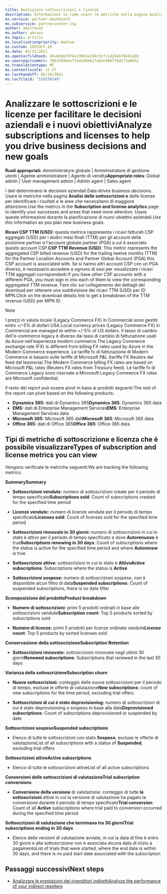 ```yaml
---
title: Analizzare sottoscrizioni e licenze
description: Informazioni su come usare le metriche nella pagina Analisi delle sottoscrizioni e delle licenze per identificare i risultati e le aree che necessitano di maggiore attenzione.
ms.service: partner-dashboard
ms.subservice: partnercenter-csp
author: amitravat
ms.author: amrava
ms.topic: article
ms.localizationpriority: medium
ms.custom: SEOJULY.20
ms.date: 03/31/2021
ms.openlocfilehash: 45a0ebb70f6e139b1e130c3cfc1d24eb79b41a0d
ms.sourcegitcommit: 7063fdddee77ad2d8e627ab3c806f76d173ab652
ms.translationtype: MT
ms.contentlocale: it-IT
ms.lasthandoff: 05/19/2021
ms.locfileid: "110150149"
---
```

# <a name="analyze-subscriptions-and-licenses-to-help-you-drive-business-decisions-and-new-goals"></a><span data-ttu-id="2edd1-103">Analizzare le sottoscrizioni e le licenze per facilitare le decisioni aziendali e i nuovi obiettivi</span><span class="sxs-lookup"><span data-stu-id="2edd1-103">Analyze subscriptions and licenses to help you drive business decisions and new goals</span></span>

<span data-ttu-id="2edd1-104">**Ruoli appropriati:** Amministratore globale | Amministratore di gestione utenti | Agente amministratore | Agente di vendita</span><span class="sxs-lookup"><span data-stu-id="2edd1-104">**Appropriate roles**: Global admin | User management admin | Admin agent | Sales agent</span></span>

<span data-ttu-id="2edd1-105">I dati determinano le decisioni aziendali.</span><span class="sxs-lookup"><span data-stu-id="2edd1-105">Data drives business decisions.</span></span> <span data-ttu-id="2edd1-106">Usare le metriche nella pagina **Analisi delle sottoscrizioni e** delle licenze per identificare i risultati e le aree che necessitano di maggiore attenzione.</span><span class="sxs-lookup"><span data-stu-id="2edd1-106">Use the metrics in the **Subscription and license analytics** page to identify your successes and areas that need more attention.</span></span> <span data-ttu-id="2edd1-107">Usare queste informazioni durante la pianificazione di nuovi obiettivi aziendali.</span><span class="sxs-lookup"><span data-stu-id="2edd1-107">Use this information as you plan new business goals.</span></span>

<span data-ttu-id="2edd1-108">**Ricavi CSP TTM (USD):** questa metrica rappresenta i ricavi fatturati CSP aggregati (USD) per i dodici mesi finali (TTM) per gli account della posizione partner e l'account globale partner (PGA) a cui è associato questo account CSP.</span><span class="sxs-lookup"><span data-stu-id="2edd1-108">**CSP TTM Revenue (USD)**: This metric represents the aggregated CSP billed revenue (USD) for the trailing twelve months (TTM) for the Partner Location Accounts and Partner Global Account (PGA) this CSP account is associated with.</span></span> <span data-ttu-id="2edd1-109">Se si hanno altri account CSP con un PGA diverso, è necessario accedere a ognuno di essi per visualizzare i ricavi TTM aggregati corrispondenti.</span><span class="sxs-lookup"><span data-stu-id="2edd1-109">If you have other CSP accounts with a different PGA, you must sign in into each of them to view the corresponding aggregated TTM revenue.</span></span>  <span data-ttu-id="2edd1-110">Fare clic sul collegamento dei dettagli del download per ottenere una suddivisione dei ricavi TTM (USD) per ID MPN.</span><span class="sxs-lookup"><span data-stu-id="2edd1-110">Click on the download details link to get a breakdown of the TTM revenue (USD) per MPN ID.</span></span>

>[!NOTE]
><span data-ttu-id="2edd1-111">I prezzi in valuta locale (Legacy Commerce FX) in Commercial sono gestiti entro +/-5% di dollari USA.</span><span class="sxs-lookup"><span data-stu-id="2edd1-111">Local currency prices (Legacy Commerce FX) in Commercial are managed to within +/-5% of US dollars.</span></span> <span data-ttu-id="2edd1-112">Il tasso di cambio dell'e-commerce legacy è diverso dai tassi di cambio di fatturazione usati da Azure nell'esperienza modern commerce.</span><span class="sxs-lookup"><span data-stu-id="2edd1-112">The Legacy Commerce exchange rate (FX) is different from billing FX rates used by Azure in the Modern Commerce experience.</span></span> <span data-ttu-id="2edd1-113">Le tariffe fx di fatturazione di Modern Commerce si basano sulle tariffe di Microsoft P&L (tariffe FX Reuters dal feed del tesoreria).</span><span class="sxs-lookup"><span data-stu-id="2edd1-113">The Modern Commerce billing FX rates are based on Microsoft P&L rates (Reuters FX rates from Treasury feed).</span></span> <span data-ttu-id="2edd1-114">Le tariffe fx di Commerce Legacy sono riservate a Microsoft.</span><span class="sxs-lookup"><span data-stu-id="2edd1-114">Legacy Commerce FX rates are Microsoft confidential.</span></span>


<span data-ttu-id="2edd1-115">Il resto del report può essere pivot in base ai prodotti seguenti:</span><span class="sxs-lookup"><span data-stu-id="2edd1-115">The rest of the report can pivot based on the following products:</span></span>

 - <span data-ttu-id="2edd1-116">**Dynamics 365:** dati di Dynamics 365</span><span class="sxs-lookup"><span data-stu-id="2edd1-116">**Dynamics 365**: Dynamics 365 data</span></span>  
 - <span data-ttu-id="2edd1-117">**EMS:** dati di Enterprise Management Services</span><span class="sxs-lookup"><span data-stu-id="2edd1-117">**EMS**: Enterprise Management Services data</span></span>  
 - <span data-ttu-id="2edd1-118">**Microsoft 365:** Microsoft 365 dati</span><span class="sxs-lookup"><span data-stu-id="2edd1-118">**Microsoft 365**: Microsoft 365 data</span></span>  
 - <span data-ttu-id="2edd1-119">**Office 365:** dati di Office 365</span><span class="sxs-lookup"><span data-stu-id="2edd1-119">**Office 365**: Office 365 data</span></span>  


## <a name="types-of-subscription-and-license-metrics-you-can-view"></a><span data-ttu-id="2edd1-120">Tipi di metriche di sottoscrizione e licenza che è possibile visualizzare</span><span class="sxs-lookup"><span data-stu-id="2edd1-120">Types of subscription and license metrics you can view</span></span>

<span data-ttu-id="2edd1-121">Vengono verificate le metriche seguenti:</span><span class="sxs-lookup"><span data-stu-id="2edd1-121">We are tracking the following metrics:</span></span>

<span data-ttu-id="2edd1-122">**Summary**</span><span class="sxs-lookup"><span data-stu-id="2edd1-122">**Summary**</span></span>  
 - <span data-ttu-id="2edd1-123">**Sottoscrizioni vendute:** numero di sottoscrizioni create per il periodo di tempo specificato</span><span class="sxs-lookup"><span data-stu-id="2edd1-123">**Subscriptions sold**: Count of subscriptions created for the specified time period</span></span>  
  
 - <span data-ttu-id="2edd1-124">**Licenze vendute:** numero di licenze vendute per il periodo di tempo specificato</span><span class="sxs-lookup"><span data-stu-id="2edd1-124">**Licenses sold**: Count of licenses sold for the specified time period</span></span>  
  
 - <span data-ttu-id="2edd1-125">**Sottoscrizioni rinnovate in 30 giorni:** numero di sottoscrizioni in cui lo stato è attivo per il periodo di tempo specificato e dove **Autorenuovo** è true</span><span class="sxs-lookup"><span data-stu-id="2edd1-125">**Subscriptions renewing in 30 days**: Count of subscriptions where the status is active for the specified time period and where **Autorenew** is true</span></span>
 
 - <span data-ttu-id="2edd1-126">**Sottoscrizioni attive:** sottoscrizioni in cui lo stato è **Attivo**</span><span class="sxs-lookup"><span data-stu-id="2edd1-126">**Active subscriptions**: Subscriptions where the status is **Active**</span></span>  
 
 - <span data-ttu-id="2edd1-127">**Sottoscrizioni sospese:** numero di sottoscrizioni sospese, non è disponibile alcun filtro di data</span><span class="sxs-lookup"><span data-stu-id="2edd1-127">**Suspended subscriptions**: Count of suspended subscriptions, there is no date filter</span></span>  

<span data-ttu-id="2edd1-128">**Scomposizione del prodotto**</span><span class="sxs-lookup"><span data-stu-id="2edd1-128">**Product breakdown**</span></span>
  
 - <span data-ttu-id="2edd1-129">**Numero di sottoscrizioni:** primi 5 prodotti ordinati in base alle sottoscrizioni vendute</span><span class="sxs-lookup"><span data-stu-id="2edd1-129">**Subscription count**: Top 5 products sorted by subscriptions sold</span></span>  
 
 - <span data-ttu-id="2edd1-130">**Numero di licenze:** primi 5 prodotti per licenze ordinate vendute</span><span class="sxs-lookup"><span data-stu-id="2edd1-130">**License count**: Top 5 products by sorted licenses sold</span></span>

<span data-ttu-id="2edd1-131">**Conservazione della sottoscrizione**</span><span class="sxs-lookup"><span data-stu-id="2edd1-131">**Subscription Retention**</span></span>

 - <span data-ttu-id="2edd1-132">**Sottoscrizioni rinnovate:** sottoscrizioni rinnovate negli ultimi 30 giorni</span><span class="sxs-lookup"><span data-stu-id="2edd1-132">**Renewed subscriptions**: Subscriptions that renewed in the last 30 days</span></span>  

<span data-ttu-id="2edd1-133">**Varianza della sottoscrizione**</span><span class="sxs-lookup"><span data-stu-id="2edd1-133">**Subscription churn**</span></span>  
 - <span data-ttu-id="2edd1-134">**Nuove sottoscrizioni:** conteggio delle nuove sottoscrizioni per il periodo di tempo, escluse le offerte di valutazione</span><span class="sxs-lookup"><span data-stu-id="2edd1-134">**New subscriptions**: count of new subscriptions for the time period, excluding trial offers</span></span>  
 
 - <span data-ttu-id="2edd1-135">**Sottoscrizioni di cui è stato deprovisioning:** numero di sottoscrizioni di cui è stato deprovisioning o sospeso in base alla data</span><span class="sxs-lookup"><span data-stu-id="2edd1-135">**Deprovisioned subscriptions**: Count of subscriptions deprovisioned or suspended by date</span></span>  

<span data-ttu-id="2edd1-136">**Sottoscrizioni sospese**</span><span class="sxs-lookup"><span data-stu-id="2edd1-136">**Suspended subscriptions**</span></span> 
 
 - <span data-ttu-id="2edd1-137">Elenco di tutte le sottoscrizioni con stato **Sospeso**, escluse le offerte di valutazione</span><span class="sxs-lookup"><span data-stu-id="2edd1-137">List of all subscriptions with a status of **Suspended**, excluding trial offers</span></span>  
  
<span data-ttu-id="2edd1-138">**Sottoscrizioni attive**</span><span class="sxs-lookup"><span data-stu-id="2edd1-138">**Active subscriptions**</span></span>

 - <span data-ttu-id="2edd1-139">Elenco di tutte le sottoscrizioni attive</span><span class="sxs-lookup"><span data-stu-id="2edd1-139">List of all active subscriptions</span></span>  

<span data-ttu-id="2edd1-140">**Conversioni delle sottoscrizioni di valutazione**</span><span class="sxs-lookup"><span data-stu-id="2edd1-140">**Trial subscription conversions**</span></span>  

 - <span data-ttu-id="2edd1-141">**Conversione della versione** di valutazione: conteggio di tutte **le sottoscrizioni** attive in cui la versione di valutazione ha pagato la conversione durante il periodo di tempo specificato</span><span class="sxs-lookup"><span data-stu-id="2edd1-141">**Trial conversion**: Count of all **Active** subscriptions where trial paid to conversion occurred during the specified time period</span></span>  

<span data-ttu-id="2edd1-142">**Sottoscrizioni di valutazione che terminano tra 30 giorni**</span><span class="sxs-lookup"><span data-stu-id="2edd1-142">**Trial subscriptions ending in 30 days**</span></span>  

 - <span data-ttu-id="2edd1-143">Elenco delle versioni di valutazione avviate, in cui la data di fine è entro 30 giorni e alla sottoscrizione non è associata alcuna data di inizio a pagamento</span><span class="sxs-lookup"><span data-stu-id="2edd1-143">List of trials that were started, where the end date is within 30 days, and there is no paid start date associated with the subscription</span></span>  



## <a name="next-steps"></a><span data-ttu-id="2edd1-144">Passaggi successivi</span><span class="sxs-lookup"><span data-stu-id="2edd1-144">Next steps</span></span>

- [<span data-ttu-id="2edd1-145">Analizzare le prestazioni dei rivenditori indiretti</span><span class="sxs-lookup"><span data-stu-id="2edd1-145">Analyze the performance of your indirect resellers</span></span>](analyze-indirect-resellers.md)